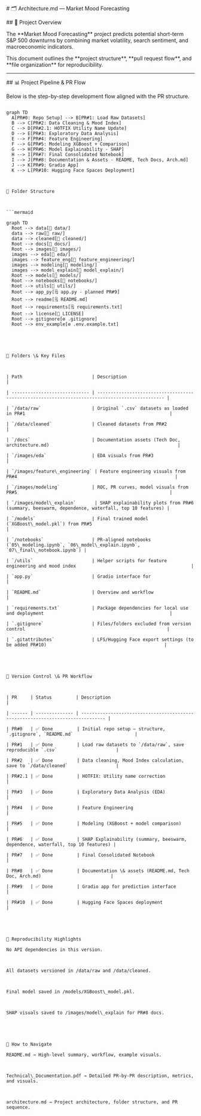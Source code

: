 \# 🗂️ Architecture.md — Market Mood Forecasting



\## 📌 Project Overview

The \*\*Market Mood Forecasting\*\* project predicts potential short-term S\&P 500 downturns by combining market volatility, search sentiment, and macroeconomic indicators.



This document outlines the \*\*project structure\*\*, \*\*pull request flow\*\*, and \*\*file organization\*\* for reproducibility.



---



\## 📊 Project Pipeline \& PR Flow

Below is the step-by-step development flow aligned with the PR structure.



```mermaid

graph TD
  A[PR#0: Repo Setup] --> B[PR#1: Load Raw Datasets]
  B --> C[PR#2: Data Cleaning & Mood Index]
  C --> D[PR#2.1: HOTFIX Utility Name Update]
  D --> E[PR#3: Exploratory Data Analysis]
  E --> F[PR#4: Feature Engineering]
  F --> G[PR#5: Modeling XGBoost + Comparison]
  G --> H[PR#6: Model Explainability - SHAP]
  H --> I[PR#7: Final Consolidated Notebook]
  I --> J[PR#8: Documentation & Assets - README, Tech Docs, Arch.md]
  J --> K[PR#9: Gradio App]
  K --> L[PR#10: Hugging Face Spaces Deployment]



📂 Folder Structure



```mermaid

graph TD
  Root --> data[📂 data/]
  data --> raw[📂 raw/]
  data --> cleaned[📂 cleaned/]
  Root --> docs[📂 docs/]
  Root --> images[📂 images/]
  images --> eda[📂 eda/]
  images --> feature_eng[📂 feature_engineering/]
  images --> modeling[📂 modeling/]
  images --> model_explain[📂 model_explain/]
  Root --> models[📂 models/]
  Root --> notebooks[📂 notebooks/]
  Root --> utils[📂 utils/]
  Root --> app_py[🗒️ app.py - planned PR#9]
  Root --> readme[🗒️ README.md]
  Root --> requirements[🗒️ requirements.txt]
  Root --> license[📜 LICENSE]
  Root --> gitignore[⚙️ .gitignore]
  Root --> env_example[⚙️ .env.example.txt]





📁 Folders \& Key Files



| Path                          | Description                                                                                     |

| ----------------------------- | ----------------------------------------------------------------------------------------------- |

| `/data/raw`                   | Original `.csv` datasets as loaded in PR#1                                                      |

| `/data/cleaned`               | Cleaned datasets from PR#2                                                                      |

| `/docs`                       | Documentation assets (Tech Doc, architecture.md)                                                |

| `/images/eda`                 | EDA visuals from PR#3                                                                           |

| `/images/feature\_engineering` | Feature engineering visuals from PR#4                                                           |

| `/images/modeling`            | ROC, PR curves, model visuals from PR#5                                                         |

| `/images/model\_explain`       | SHAP explainability plots from PR#6 (summary, beeswarm, dependence, waterfall, top 10 features) |

| `/models`                     | Final trained model (`XGBoost\_model.pkl`) from PR#5                                             |

| `/notebooks`                  | PR-aligned notebooks (`05\_modeling.ipynb`, `06\_model\_explain.ipynb`, `07\_final\_notebook.ipynb`) |

| `/utils`                      | Helper scripts for feature engineering and mood index                                           |

| `app.py`                      | Gradio interface for                                                               |

| `README.md`                   | Overview and workflow                                                                           |

| `requirements.txt`            | Package dependencies for local use and deployment                                               |

| `.gitignore`                  | Files/folders excluded from version control                                                     |

| `.gitattributes`              | LFS/Hugging Face export settings (to be added PR#10)                                            |





🔗 Version Control \& PR Workflow



| PR     | Status         | Description                                                                     |

| ------ | -------------- | ------------------------------------------------------------------------------- |

| PR#0   | ✅ Done         | Initial repo setup — structure, `.gitignore`, `README.md`                       |

| PR#1   | ✅ Done         | Load raw datasets to `/data/raw`, save reproducible `.csv`                      |

| PR#2   | ✅ Done         | Data cleaning, Mood Index calculation, save to `/data/cleaned`                  |

| PR#2.1 | ✅ Done         | HOTFIX: Utility name correction                                                 |

| PR#3   | ✅ Done         | Exploratory Data Analysis (EDA)                                                 |

| PR#4   | ✅ Done         | Feature Engineering                                                             |

| PR#5   | ✅ Done         | Modeling (XGBoost + model comparison)                                           |

| PR#6   | ✅ Done         | SHAP Explainability (summary, beeswarm, dependence, waterfall, top 10 features) |

| PR#7   | ✅ Done         | Final Consolidated Notebook                                                     |

| PR#8   | ✅ Done         | Documentation \& assets (README.md, Tech Doc, Arch.md)                          |

| PR#9   | ✅ Done         | Gradio app for prediction interface                                             |

| PR#10  | ✅ Done         | Hugging Face Spaces deployment                                                  |





📌 Reproducibility Highlights

No API dependencies in this version.



All datasets versioned in /data/raw and /data/cleaned.



Final model saved in /models/XGBoost\_model.pkl.



SHAP visuals saved to /images/model\_explain for PR#8 docs.





📌 How to Navigate

README.md → High-level summary, workflow, example visuals.



Technical\_Documentation.pdf → Detailed PR-by-PR description, metrics, and visuals.



architecture.md → Project architecture, folder structure, and PR sequence.





